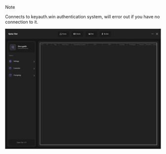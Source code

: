 > [!NOTE]  
> Connects to keyauth.win authentication system, will error out if you have no connection to it.

![Screenshot](https://raw.githubusercontent.com/Cryakl/Ultimate-RAT-Collection/refs/heads/main/QatarRat/Screenshot.png)
